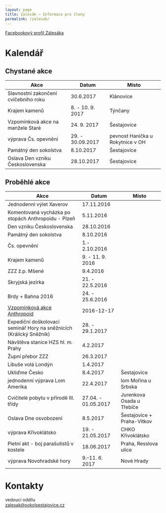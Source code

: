 ```yaml
---
layout: page
title: Zalesák – Informace pro členy
permalink: /zalesak/
---
```


[Facebookový profil Zálesáka](https://www.facebook.com/sokol.zalesak)

# Kalendář

## Chystané akce

|                 Akce                 |      Datum       |              Místo               |
|--------------------------------------|------------------|----------------------------------|
| Slavnostní zakončení cvičebního roku | 30.6.2017        | Klánovice                        |
| Krajem kamenů                        | 8. - 10. 9. 2017 | Týnčany                          |
| Vzpomínková akce na manžele Staré    | 24. 9. 2017      | Šestajovice                      |
| výprava Čs. opevnění                 | 29. - 30.09.2017 | pevnost Hanička u Rokytnice v OH |
| Památný den sokolstva                | 8.10.2017        | Šestajovice                      |
| Oslava Den vzniku Československa     | 28.10.2017       | Šestajovice                      |


## Proběhlé akce

|                                                     Akce                                                     |        Datum        |           Místo            |
|--------------------------------------------------------------------------------------------------------------|---------------------|----------------------------|
| Jednodenní výlet Xaverov                                                                                     | 17.11.2016          |                            |
| Komentovaná vycházka po stopách Anthropoidu - Plzeň                                                          | 5.11.2016           |                            |
| Den vzniku Československa                                                                                    | 28.10.2016          |                            |
| Památný den sokolstva                                                                                        | 8.10.2016           |                            |
| Čs. opevnění                                                                                                 | 1.- 2.10.2016       |                            |
| Krajem kamenů                                                                                                | 9. - 11. 9. 2016    |                            |
| ZZZ ž.p. Mšené                                                                                               | 9.4.2016            |                            |
| Skryjská jezírka                                                                                             | 21. - 22.5.2016     |                            |
| Brdy + Bahna 2016                                                                                            | 24. - 25.6.2016     |                            |
| [Vzpomínková akce Anthropoid](https://drive.google.com/file/d/0B11sptJjoYIFTmZWdUVyZklBNW8/view?usp=sharing) | 2016-12-17          |                            |
| Expediční doškolovací seminář Hory na sněžnicích (Králický Sněžník)                                          | 28. - 29.1.2017     |                            |
| Návštěva stanice HZS hl. m. Prahy                                                                            | 4.2.2017            |                            |
| Župní přebor ZZZ                                                                                             | 26.3.2017           |                            |
| Libuše volá Londýn                                                                                           | 1.4.2017            |                            |
| Ukliďme Česko                                                                                                | 8.4.2017            | Šestajovice                |
| jednodenní výprava Lom Amerika                                                                               | 22.4.2017           | lom Mořina u Srbska        |
| Cvičitelé pobytu v přírodě III. třídy                                                                        | 27.04. - 01.05.2017 | Jurenkova Osada u Třebíče  |
| Oslava Dne osvobození                                                                                        | 8.5.2017            | Šestajovice + Praha-Vítkov |
| výprava Křivoklátsko                                                                                         | 19. - 21.05.2017    | CHKO Křivoklátsko          |
| Pietní akt - boj parašutistů v kostele                                                                       | 18.06.2017          | Praha, Resslova ulice      |
| výprava Novohradské hory                                                                                     | 9.–11. 6. 2017      | Nové Hrady                 |

# Kontakty

vedoucí oddílu  
[zalesak@sokolsestajovice.cz](mailto:zalesak@sokolsestajovice.cz)
